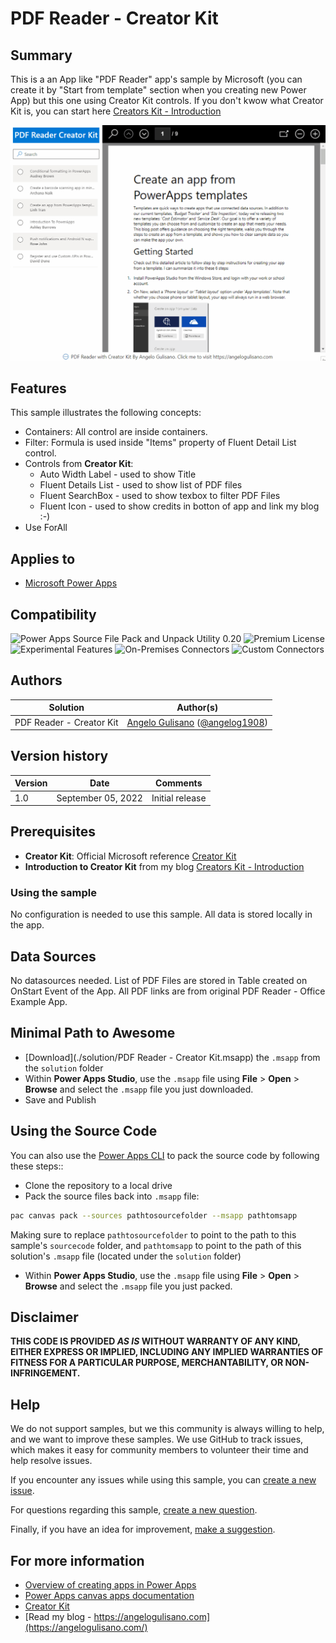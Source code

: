 # PDF Reader - Creator Kit

## Summary

This is a an App like "PDF Reader" app's sample by Microsoft (you can create it by "Start from template" section when you creating new Power App) but this one using Creator Kit controls.
If you don't kwow what Creator Kit is, you can start here [Creators Kit - Introduction](https://angelogulisano.com/creator-kit-introduction/)

![Preview](assets/PDF-Reader-creator-kit.gif)

## Features

This sample illustrates the following concepts:

* Containers: All control are inside containers.
* Filter: Formula is used inside "Items" property of Fluent Detail List control.
* Controls from **Creator Kit**:
  - Auto Width Label - used to show Title
  - Fluent Details List - used to show list of PDF files
  - Fluent SearchBox - used to show texbox to filter PDF Files
  - Fluent Icon - used to show credits in botton of app and link my blog :-)
* Use ForAll

## Applies to

* [Microsoft Power Apps](https://docs.microsoft.com/powerapps/)

## Compatibility

![Power Apps Source File Pack and Unpack Utility 0.20](https://img.shields.io/badge/Packing%20Tool-0.20-green.svg)
![Premium License](https://img.shields.io/badge/Premium%20License-Not%20Required-green.svg "Premium Power Apps license not required")
![Experimental Features](https://img.shields.io/badge/Experimental%20Features-No-green.svg "Does not rely on experimental features")
![On-Premises Connectors](https://img.shields.io/badge/On--Premises%20Connectors-No-green.svg "Does not use on-premise connectors")
![Custom Connectors](https://img.shields.io/badge/Custom%20Connectors-Not%20Required-green.svg "Does not use custom connectors")

## Authors

Solution|Author(s)
--------|---------
PDF Reader - Creator Kit | [Angelo Gulisano](https://github.com/angelogulisano) ([@angelog1908](https://twitter.com/angelog1908))

## Version history

Version|Date|Comments
-------|----|--------
1.0|September 05, 2022|Initial release

## Prerequisites

* **Creator Kit**: Official Microsoft reference [Creator Kit](https://learn.microsoft.com/power-platform/guidance/creator-kit/overview)
* **Introduction to Creator Kit** from my blog [Creators Kit - Introduction](https://angelogulisano.com/creator-kit-introduction/)

### Using the sample

No configuration is needed to use this sample.  All data is stored locally in the app.

## Data Sources

No datasources needed. List of PDF Files are stored in Table created on OnStart Event of the App. All PDF links are from original PDF Reader - Office Example App.

## Minimal Path to Awesome

* [Download](./solution/PDF Reader - Creator Kit.msapp) the `.msapp` from the `solution` folder
* Within **Power Apps Studio**, use the `.msapp` file using **File** > **Open** > **Browse** and select the `.msapp` file you just downloaded.
* Save and Publish

## Using the Source Code

You can also use the [Power Apps CLI](https://docs.microsoft.com/powerapps/developer/data-platform/powerapps-cli) to pack the source code by following these steps::

* Clone the repository to a local drive
* Pack the source files back into `.msapp` file:
  
```bash
pac canvas pack --sources pathtosourcefolder --msapp pathtomsapp
```

Making sure to replace `pathtosourcefolder` to point to the path to this sample's `sourcecode` folder, and `pathtomsapp` to point to the path of this solution's `.msapp` file (located under the `solution` folder)

* Within **Power Apps Studio**, use the `.msapp` file using **File** > **Open** > **Browse** and select the `.msapp` file you just packed.

## Disclaimer

**THIS CODE IS PROVIDED *AS IS* WITHOUT WARRANTY OF ANY KIND, EITHER EXPRESS OR IMPLIED, INCLUDING ANY IMPLIED WARRANTIES OF FITNESS FOR A PARTICULAR PURPOSE, MERCHANTABILITY, OR NON-INFRINGEMENT.**

## Help

We do not support samples, but we this community is always willing to help, and we want to improve these samples. We use GitHub to track issues, which makes it easy for  community members to volunteer their time and help resolve issues.

If you encounter any issues while using this sample, you can [create a new issue](https://github.com/pnp/powerapps-samples/issues/new?assignees=&labels=Needs%3A+Triage+%3Amag%3A%2Ctype%3Abug-suspected&template=bug-report.yml&sample=PDF-Reader-Creator-Kit&authors=@angelogulisano&title=PDF-Reader-Creator-Kit%20-%20).

For questions regarding this sample, [create a new question](https://github.com/pnp/powerapps-samples/issues/new?assignees=&labels=Needs%3A+Triage+%3Amag%3A%2Ctype%3Abug-suspected&template=question.yml&sample=PDF-Reader-Creator-Kit&authors=@angelogulisano&title=PDF-Reader-Creator-Kit%20-%20).

Finally, if you have an idea for improvement, [make a suggestion](https://github.com/pnp/powerapps-samples/issues/new?assignees=&labels=Needs%3A+Triage+%3Amag%3A%2Ctype%3Abug-suspected&template=suggestion.yml&sample=PDF-Reader-Creator-Kit&authors=@angelogulisano&title=PDF-Reader-Creator-Kit%20-%20).

## For more information

* [Overview of creating apps in Power Apps](https://docs.microsoft.com/powerapps/maker/)
* [Power Apps canvas apps documentation](https://docs.microsoft.com/powerapps/maker/canvas-apps/)
* [Creator Kit](https://learn.microsoft.com/power-platform/guidance/creator-kit/overview)
* [Read my blog - https://angelogulisano.com](https://angelogulisano.com/)
